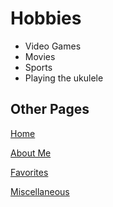 # Hobbies
- Video Games
- Movies
- Sports
- Playing the ukulele

## Other Pages
[Home](README.md)

[About Me](AboutMe.md)

[Favorites](Favorite.md)

[Miscellaneous](Misc.md)
